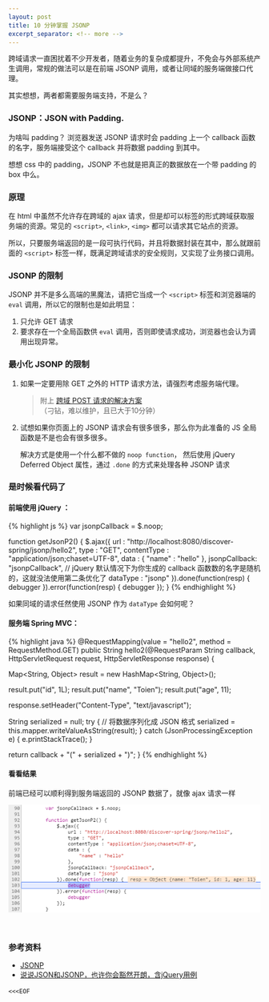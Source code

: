 ```yaml
---
layout: post
title: 10 分钟掌握 JSONP
excerpt_separator: <!-- more -->
---
```



跨域请求一直困扰着不少开发者，随着业务的复杂成都提升，不免会与外部系统产生调用，常规的做法可以是在前端 JSONP 调用，或者让同域的服务端做接口代理。

其实想想，两者都需要服务端支持，不是么？

<!-- more -->
### JSONP：JSON with Padding.

为啥叫 padding？ 浏览器发送 JSONP 请求时会 padding 上一个 callback 函数的名字，服务端接受这个 callback 并将数据 padding 到其中。

想想 css 中的 padding，JSONP 不也就是把真正的数据放在一个带 padding 的 box 中么。

### 原理

在 html 中虽然不允许存在跨域的 ajax 请求，但是却可以标签的形式跨域获取服务端的资源。常见的 `<script>`, `<link>`, `<img>` 都可以请求其它站点的资源。

所以，只要服务端返回的是一段可执行代码，并且将数据封装在其中，那么就跟前面的 `<script>` 标签一样，既满足跨域请求的安全规则，又实现了业务接口调用。

### JSONP 的限制

JSONP 并不是多么高端的黑魔法，请把它当成一个 `<script>` 标签和浏览器端的 `eval` 调用，所以它的限制也是如此明显：

1. 只允许 GET 请求
2. 要求存在一个全局函数供 `eval` 调用，否则即使请求成功，浏览器也会认为调用出现异常。

### 最小化 JSONP 的限制

1. 如果一定要用除 GET 之外的 HTTP 请求方法，请强烈考虑服务端代理。

    > 附上 [跨域 POST 请求的解决方案](http://ajaxian.com/archives/how-to-make-xmlhttprequest-calls-to-another-server-in-your-domain)（刁钻，难以维护，且已大于10分钟）

2. 试想如果你页面上的 JSONP 请求会有很多很多，那么你为此准备的 JS 全局函数是不是也会有很多很多。
    
    解决方式是使用一个什么都不做的 `noop function`， 然后使用 jQuery Deferred Object 属性，通过 `.done` 的方式来处理各种 JSONP 请求

### 是时候看代码了

#### 前端使用 jQuery ： 

{% highlight js %}
var jsonpCallback = $.noop;
  
function getJsonP2() {
  $.ajax({
    url : "http://localhost:8080/discover-spring/jsonp/hello2",
    type : "GET",
    contentType : "application/json;chaset=UTF-8",
    data : {
      "name" : "hello"
    },
    jsonpCallback: "jsonpCallback", 
    // jQuery 默认情况下为你生成的 callback 函数数的名字是随机的，这就没法使用第二条优化了
    dataType : "jsonp"
  }).done(function(resp) {
    debugger
  }).error(function(resp) {
    debugger
  });
}
{% endhighlight %}

如果同域的请求任然使用 JSONP 作为 `dataType` 会如何呢？

#### 服务端 Spring MVC：

{% highlight java %}
@RequestMapping(value = "hello2", method = RequestMethod.GET)
public String hello2(@RequestParam String callback, 
    HttpServletRequest request, HttpServletResponse response) {

  Map<String, Object> result = new HashMap<String, Object>();

  result.put("id", 1L);
  result.put("name", "Toien");
  result.put("age", 11);

  response.setHeader("Content-Type", "text/javascript");

  String serialized = null;
  try {
    // 将数据序列化成 JSON 格式
    serialized = this.mapper.writeValueAsString(result); 
  } catch (JsonProcessingException e) {
    e.printStackTrace();
  }
  
  return callback + "(" + serialized + ")";
}
{% endhighlight %}

#### 看看结果

前端已经可以顺利得到服务端返回的 JSONP 数据了，就像 ajax 请求一样

![](/public/img/posts/get-jsonp-in-chrome.png)

<br>

### 参考资料

* [JSONP](https://zh.wikipedia.org/wiki/JSONP)
* [说说JSON和JSONP，也许你会豁然开朗，含jQuery用例](http://www.cnblogs.com/dowinning/archive/2012/04/19/json-jsonp-jquery.html)

`<<<EOF`